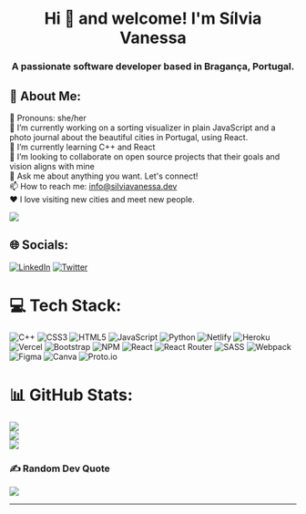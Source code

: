 <h1 align="center">Hi 👋 and welcome! I'm Sílvia Vanessa</h1>
<h3 align="center">A passionate software developer based in Bragança, Portugal.</h3>

## 💫 About Me:
👩 Pronouns: she/her<br> 🔭 I’m currently working on a sorting visualizer in plain JavaScript and a photo journal about the beautiful cities in Portugal, using React.<br> 🌱 I’m currently learning C++ and React<br> 🤝 I’m looking to collaborate on open source projects that their goals and vision aligns with mine<br> 💬 Ask me about anything you want. Let's connect!<br> 📫 How to reach me: info@silviavanessa.dev<br> ❤️ I love visiting new cities and meet new people.<br> 

[![](https://visitcount.itsvg.in/api?id=Nessvah&icon=5&color=11)](https://visitcount.itsvg.in)

## 🌐 Socials:
[![LinkedIn](https://img.shields.io/badge/LinkedIn-%230077B5.svg?logo=linkedin&logoColor=white)](https://linkedin.com/in/nessvah) [![Twitter](https://img.shields.io/badge/Twitter-%231DA1F2.svg?logo=Twitter&logoColor=white)](https://twitter.com/Nessvah_) 

# 💻 Tech Stack:
![C++](https://img.shields.io/badge/c++-%2300599C.svg?style=for-the-badge&logo=c%2B%2B&logoColor=white) ![CSS3](https://img.shields.io/badge/css3-%231572B6.svg?style=for-the-badge&logo=css3&logoColor=white) ![HTML5](https://img.shields.io/badge/html5-%23E34F26.svg?style=for-the-badge&logo=html5&logoColor=white) ![JavaScript](https://img.shields.io/badge/javascript-%23323330.svg?style=for-the-badge&logo=javascript&logoColor=%23F7DF1E) ![Python](https://img.shields.io/badge/python-3670A0?style=for-the-badge&logo=python&logoColor=ffdd54) ![Netlify](https://img.shields.io/badge/netlify-%23000000.svg?style=for-the-badge&logo=netlify&logoColor=#00C7B7) ![Heroku](https://img.shields.io/badge/heroku-%23430098.svg?style=for-the-badge&logo=heroku&logoColor=white) ![Vercel](https://img.shields.io/badge/vercel-%23000000.svg?style=for-the-badge&logo=vercel&logoColor=white) ![Bootstrap](https://img.shields.io/badge/bootstrap-%23563D7C.svg?style=for-the-badge&logo=bootstrap&logoColor=white) ![NPM](https://img.shields.io/badge/NPM-%23000000.svg?style=for-the-badge&logo=npm&logoColor=white) ![React](https://img.shields.io/badge/react-%2320232a.svg?style=for-the-badge&logo=react&logoColor=%2361DAFB) ![React Router](https://img.shields.io/badge/React_Router-CA4245?style=for-the-badge&logo=react-router&logoColor=white) ![SASS](https://img.shields.io/badge/SASS-hotpink.svg?style=for-the-badge&logo=SASS&logoColor=white) ![Webpack](https://img.shields.io/badge/webpack-%238DD6F9.svg?style=for-the-badge&logo=webpack&logoColor=black) 	![Figma](https://img.shields.io/badge/figma-%23F24E1E.svg?style=for-the-badge&logo=figma&logoColor=white) ![Canva](https://img.shields.io/badge/Canva-%2300C4CC.svg?style=for-the-badge&logo=Canva&logoColor=white) ![Proto.io](https://img.shields.io/badge/Proto.io-161637?style=for-the-badge&logo=proto.io&logoColor=00e5ff)
# 📊 GitHub Stats:
![](https://github-readme-stats.vercel.app/api?username=Nessvah&theme=monokai&hide_border=false&include_all_commits=true&count_private=true)<br/>
![](https://github-readme-streak-stats.herokuapp.com/?user=Nessvah&theme=monokai&hide_border=false)<br/>
![](https://github-readme-stats.vercel.app/api/top-langs/?username=Nessvah&theme=monokai&hide_border=false&include_all_commits=true&count_private=true&layout=compact)

### ✍️ Random Dev Quote
![](https://quotes-github-readme.vercel.app/api?type=horizontal&theme=dark)


---


  <!-- Proudly created with GPRM ( https://gprm.itsvg.in ) -->
  

  
